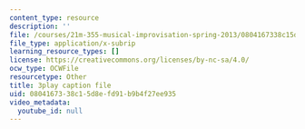 ```yaml
---
content_type: resource
description: ''
file: /courses/21m-355-musical-improvisation-spring-2013/0804167338c15d8efd91b9b4f27ee935_l5J-t5NcHuQ.srt
file_type: application/x-subrip
learning_resource_types: []
license: https://creativecommons.org/licenses/by-nc-sa/4.0/
ocw_type: OCWFile
resourcetype: Other
title: 3play caption file
uid: 08041673-38c1-5d8e-fd91-b9b4f27ee935
video_metadata:
  youtube_id: null
---
```

